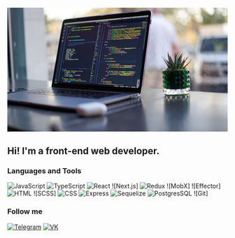 ![Header](https://github.com/KardopoloFF/KardopoloFF/blob/main/assets/programming-laptop.jpg)

## Hi! I'm a front-end web developer.

### Languages and Tools
![JavaScript](https://img.shields.io/badge/-JavaScript-090909?style=for-the-badge&logo=JavaScript&logoColor=47C5FB)
![TypeScript]()
![React](https://img.shields.io/badge/-React-090909?style=for-the-badge&logo=React&logoColor=47C5FB)
![Next.js]
![Redux](https://img.shields.io/badge/-Redux-090909?style=for-the-badge&logo=Redux&logoColor=47C5FB)
![MobX]
![Effector]
![HTML](https://img.shields.io/badge/-HTML-090909?style=for-the-badge&logo=HTML&logoColor=47C5FB)
![SCSS]
![CSS](https://img.shields.io/badge/-CSS-090909?style=for-the-badge&logo=CSS&logoColor=47C5FB)
![Express](https://img.shields.io/badge/-Express-090909?style=for-the-badge&logo=Express&logoColor=47C5FB)
![Sequelize](https://img.shields.io/badge/-Sequelize-090909?style=for-the-badge&logo=Sequelize&logoColor=47C5FB)
![PostgresSQL](https://img.shields.io/badge/-PostgresSQL-090909?style=for-the-badge&logo=PostgresSQL&logoColor=47C5FB)
![Git]

### Follow me
[![Telegram](https://img.shields.io/badge/-Telegram-090909?style=for-the-badge&logo=telegram&logoColor=27A0D9)](https://t.me/Kardopoloff)
[![VK](https://img.shields.io/badge/-VK-090909?style=for-the-badge&logo=VK&logoColor=4F7DB3)](https://vk.com/kardopoloff20)

